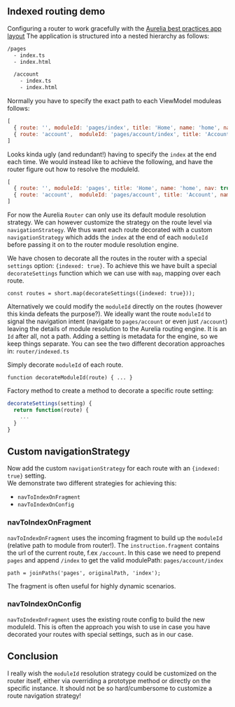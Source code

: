## Indexed routing demo

Configuring a router to work gracefully with the [Aurelia best practices app layout](http://patrickwalters.net/my-best-practices-for-aurelia-application-structure/)
The application is structured into a nested hierarchy as follows:

```bash
/pages
  - index.ts
  - index.html

  /account
    - index.ts
    - index.html
```

Normally you have to specify the exact path to each ViewModel moduleas follows:

```js
[
  { route: '', moduleId: 'pages/index', title: 'Home', name: 'home', nav: true },
  { route: 'account',  moduleId: 'pages/account/index', title: 'Account', name: 'account', nav: true }
]
```

Looks kinda ugly (and redundant!) having to specify the `index` at the end each time.
We would instead like to achieve the following, and have the router figure out how to resolve the moduleId.

```js
[
  { route: '', moduleId: 'pages', title: 'Home', name: 'home', nav: true },
  { route: 'account',  moduleId: 'pages/account', title: 'Account', name: 'account', nav: true }
]
```

For now the Aurelia `Router` can only use its default module resolution strategy. We can however customize the strategy on the route level via
`navigationStrategy`. We thus want each route decorated with a custom `navigationStrategy` which adds the `index` at the end of each 
`moduleId` before passing it on to the router module resolution engine.

We have chosen to decorate all the routes in the router with a special `settings` option: `{indexed: true}`.
To achieve this we have built a special `decorateSettings` function which we can use with `map`, mapping over each route.

`const routes = short.map(decorateSettings({indexed: true}));`

Alternatively we could modify the `moduleId` directly on the routes (however this kinda defeats the purpose?).
We ideally want the route `moduleId` to signal the navigation intent (navigate to `pages/account` or even just `/account`) leaving the details of module resolution
to the Aurelia routing engine. It is an `Id` after all, not a path. Adding a setting is metadata for the engine, so we keep things separate.
You can see the two different decoration approaches in: `router/indexed.ts`

Simply decorate `moduleId` of each route.

`function decorateModuleId(route) { ... }`

Factory method to create a method to decorate a specific route setting:

```js
decorateSettings(setting) {
  return function(route) {
    ...
  }
}
```

## Custom navigationStrategy 

Now add the custom `navigationStrategy` for each route with an `{indexed: true}` setting.   
We demonstrate two different strategies for achieving this:
- `navToIndexOnFragment`
- `navToIndexOnConfig`

### navToIndexOnFragment

`navToIndexOnFragment` uses the incoming fragment to build up the `moduleId` (relative path to module from router!).
The `instruction.fragment` contains the url of the current route, f.ex `/account`.
In this case we need to prepend `pages` and append `/index` to get the valid modulePath: `pages/account/index` 

`path = joinPaths('pages', originalPath, 'index');`

The fragment is often useful for highly dynamic scenarios.

### navToIndexOnConfig

`navToIndexOnFragment` uses the existing route config to build the new moduleId. This is often the approach you wish 
to use in case you have decorated your routes with special settings, such as in our case.

## Conclusion

I really wish the `moduleId` resolution strategy could be customized on the router itself, either via overriding a prototype method or
directly on the specific instance. It should not be so hard/cumbersome to customize a route navigation strategy!
 

     
